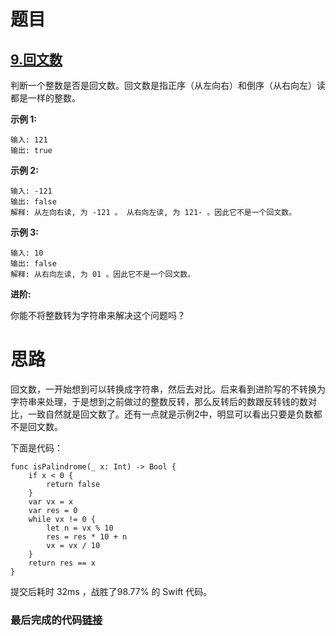 # 题目

## [9.回文数](https://leetcode-cn.com/problems/palindrome-number/)

判断一个整数是否是回文数。回文数是指正序（从左向右）和倒序（从右向左）读都是一样的整数。

**示例 1:**

```
输入: 121
输出: true
```

**示例 2:**

```
输入: -121
输出: false
解释: 从左向右读, 为 -121 。 从右向左读, 为 121- 。因此它不是一个回文数。
```

**示例 3:**

```
输入: 10
输出: false
解释: 从右向左读, 为 01 。因此它不是一个回文数。
```

**进阶:**

你能不将整数转为字符串来解决这个问题吗？

# 思路

回文数，一开始想到可以转换成字符串，然后去对比。后来看到进阶写的不转换为字符串来处理，于是想到之前做过的整数反转，那么反转后的数跟反转钱的数对比，一致自然就是回文数了。还有一点就是示例2中，明显可以看出只要是负数都不是回文数。

下面是代码：

```
func isPalindrome(_ x: Int) -> Bool {
    if x < 0 {
        return false
    }
    var vx = x
    var res = 0
    while vx != 0 {
        let n = vx % 10
        res = res * 10 + n
        vx = vx / 10
    }
    return res == x
}
```

提交后耗时 32ms ，战胜了98.77% 的 Swift 代码。

### 最后完成的代码[链接](https://github.com/pepsikirk/LeetCode/blob/master/Algorithm/9.PalindromeNumber/code.swift)




